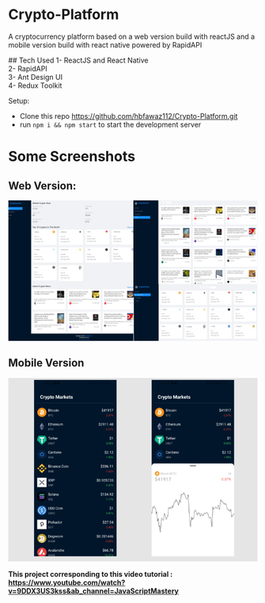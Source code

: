 # Crypto-Platform
A cryptocurrency platform based on a web version build with reactJS and a mobile version build with react native powered by RapidAPI


</b>
## Tech Used 
1- ReactJS and React Native<br>
2- RapidAPI<br>
3- Ant Design UI <br>
4- Redux Toolkit<br>

Setup:
- Clone this repo https://github.com/hbfawaz112/Crypto-Platform.git
- run ```npm i && npm start``` to start the development server

# Some Screenshots
## Web Version:
![](https://raw.githubusercontent.com/hbfawaz112/Crypto-Platform/main/Web_ReactJS/ss/Crypto_Platform_Web.PNG)
## Mobile Version
![](https://raw.githubusercontent.com/hbfawaz112/Crypto-Platform/main/Mobile_ReactNative/ss/Crypto_Platform_Mobile.PNG)



<b>This project corresponding to this video tutorial : https://www.youtube.com/watch?v=9DDX3US3kss&ab_channel=JavaScriptMastery
